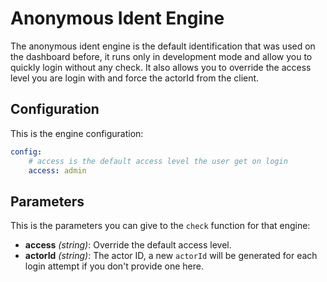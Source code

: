 # Anonymous Ident Engine

The anonymous ident engine is the default identification that was used on the dashboard before, it
runs only in development mode and allow you to quickly login without any check. It also allows you
to override the access level you are login with and force the actorId from the client.

## Configuration

This is the engine configuration:

```yaml
config:
	# access is the default access level the user get on login
	access: admin
```

## Parameters

This is the parameters you can give to the `check` function for that engine:

* __access__ _(string)_: Override the default access level.
* __actorId__ _(string)_: The actor ID, a new `actorId` will be generated for each login attempt if
  you don't provide one here.